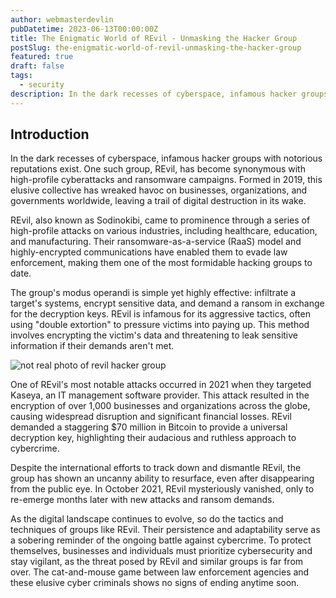 ```yaml
---
author: webmasterdevlin
pubDatetime: 2023-06-13T00:00:00Z
title: The Enigmatic World of REvil - Unmasking the Hacker Group
postSlug: the-enigmatic-world-of-revil-unmasking-the-hacker-group
featured: true
draft: false
tags:
  - security
description: In the dark recesses of cyberspace, infamous hacker groups with notorious reputations exist. One such group, REvil, has become synonymous with high-profile cyberattacks and ransomware campaigns. Form…
---
```


## Introduction

In the dark recesses of cyberspace, infamous hacker groups with notorious reputations exist. One such group, REvil, has become synonymous with high-profile cyberattacks and ransomware campaigns. Formed in 2019, this elusive collective has wreaked havoc on businesses, organizations, and governments worldwide, leaving a trail of digital destruction in its wake.

REvil, also known as Sodinokibi, came to prominence through a series of high-profile attacks on various industries, including healthcare, education, and manufacturing. Their ransomware-as-a-service (RaaS) model and highly-encrypted communications have enabled them to evade law enforcement, making them one of the most formidable hacking groups to date.

The group's modus operandi is simple yet highly effective: infiltrate a target's systems, encrypt sensitive data, and demand a ransom in exchange for the decryption keys. REvil is infamous for its aggressive tactics, often using "double extortion" to pressure victims into paying up. This method involves encrypting the victim's data and threatening to leak sensitive information if their demands aren't met.

![not real photo of revil hacker group](https://res.cloudinary.com/dtxpbduyz/image/upload/v1703516035/wi9hbk75yvfdxqvsjnft.png)

One of REvil's most notable attacks occurred in 2021 when they targeted Kaseya, an IT management software provider. This attack resulted in the encryption of over 1,000 businesses and organizations across the globe, causing widespread disruption and significant financial losses. REvil demanded a staggering $70 million in Bitcoin to provide a universal decryption key, highlighting their audacious and ruthless approach to cybercrime.

Despite the international efforts to track down and dismantle REvil, the group has shown an uncanny ability to resurface, even after disappearing from the public eye. In October 2021, REvil mysteriously vanished, only to re-emerge months later with new attacks and ransom demands.

As the digital landscape continues to evolve, so do the tactics and techniques of groups like REvil. Their persistence and adaptability serve as a sobering reminder of the ongoing battle against cybercrime. To protect themselves, businesses and individuals must prioritize cybersecurity and stay vigilant, as the threat posed by REvil and similar groups is far from over. The cat-and-mouse game between law enforcement agencies and these elusive cyber criminals shows no signs of ending anytime soon.
